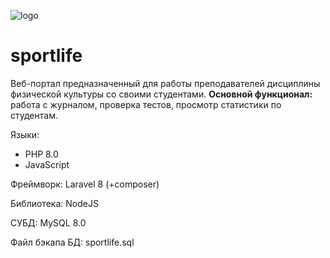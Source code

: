 ![logo](https://user-images.githubusercontent.com/52884348/198819516-3184a310-f4fb-4184-b140-ddc514231a99.png)
# sportlife

Веб-портал предназначенный для работы преподавателей дисциплины физической культуры со своими студентами.
**Основной функционал:** работа с журналом, проверка тестов, просмотр статистики по студентам.

Языки: 
- PHP 8.0
- JavaScript

Фреймворк: Laravel 8 (+composer)

Библиотека: NodeJS

СУБД: MySQL 8.0

Файл бэкапа БД: sportlife.sql
